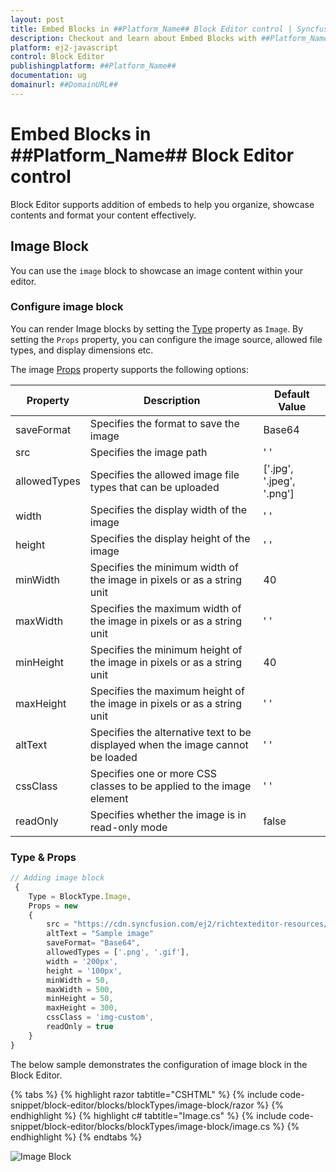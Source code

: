 ```yaml
---
layout: post
title: Embed Blocks in ##Platform_Name## Block Editor control | Syncfusion
description: Checkout and learn about Embed Blocks with ##Platform_Name## Block Editor control of Syncfusion Essential JS 2 and more.
platform: ej2-javascript
control: Block Editor
publishingplatform: ##Platform_Name##
documentation: ug
domainurl: ##DomainURL##
---
```


# Embed Blocks in ##Platform_Name## Block Editor control

Block Editor supports addition of embeds to help you organize, showcase contents and format your content effectively.

## Image Block

You can use the `image` block to showcase an image content within your editor.

### Configure image block

You can render Image blocks by setting the [Type](https://help.syncfusion.com/cr/aspnetmvc-js2/Syncfusion.EJ2.BlockEditor.BlockType.html) property as `Image`. By setting the `Props` property, you can configure the image source, allowed file types, and display dimensions etc.

The image [Props](https://help.syncfusion.com/cr/aspnetmvc-js2/Syncfusion.EJ2.BlockEditor.Block.html) property supports the following options:

| Property | Description | Default Value |
|----------|-------------|---------------|
| saveFormat | Specifies the format to save the image | Base64 |
| src | Specifies the image path | ' '|
| allowedTypes | Specifies the allowed image file types that can be uploaded | ['.jpg', '.jpeg', '.png'] |
| width | Specifies the display width of the image | ' ' |
| height | Specifies the display height of the image | ' '|
| minWidth | Specifies the minimum width of the image in pixels or as a string unit | 40|
| maxWidth | Specifies the maximum width of the image in pixels or as a string unit | ' '|
| minHeight | Specifies the minimum height of the image in pixels or as a string unit | 40|
| maxHeight | Specifies the maximum height of the image in pixels or as a string unit | ' '|
| altText | Specifies the alternative text to be displayed when the image cannot be loaded | ' '|
| cssClass | Specifies one or more CSS classes to be applied to the image element | ' ' |
| readOnly | Specifies whether the image is in read-only mode | false


### Type & Props

```typescript
// Adding image block
 {
    Type = BlockType.Image,
    Props = new
    {
        src = "https://cdn.syncfusion.com/ej2/richtexteditor-resources/RTE-Overview.png",
        altText = "Sample image"       
        saveFormat= "Base64",
        allowedTypes = ['.png', '.gif'],
        width = '200px',
        height = '100px',
        minWidth = 50,
        maxWidth = 500,
        minHeight = 50,
        maxHeight = 300,
        cssClass = 'img-custom',
        readOnly = true
    }
}
```

The below sample demonstrates the configuration of image block in the Block Editor.

{% tabs %}
{% highlight razor tabtitle="CSHTML" %}
{% include code-snippet/block-editor/blocks/blockTypes/image-block/razor %}
{% endhighlight %}
{% highlight c# tabtitle="Image.cs" %}
{% include code-snippet/block-editor/blocks/blockTypes/image-block/image.cs %}
{% endhighlight %}
{% endtabs %}

![Image Block](images/block-image.png)